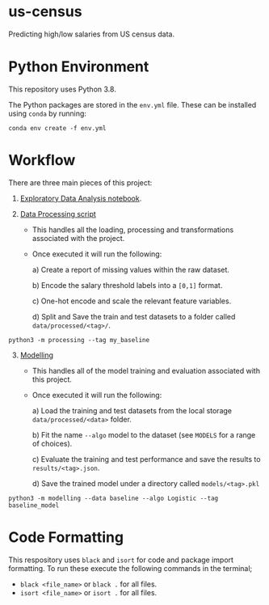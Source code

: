 # us-census

Predicting high/low salaries from US census data.

# Python Environment

This repository uses Python 3.8.

The Python packages are stored in the `env.yml` file. These can be installed using `conda` by running:

```shell
conda env create -f env.yml
```

# Workflow

There are three main pieces of this project:

1. [Exploratory Data Analysis notebook](eda.ipynb).

2. [Data Processing script](processing.py)

   - This handles all the loading, processing and transformations associated with the project.
   - Once executed it will run the following:

     a) Create a report of missing values within the raw dataset.

     b) Encode the salary threshold labels into a `[0,1]` format.

     c) One-hot encode and scale the relevant feature variables.

     d) Split and Save the train and test datasets to a folder called `data/processed/<tag>/`.

```shell
python3 -m processing --tag my_baseline
```

3. [Modelling](modelling.py)

   - This handles all of the model training and evaluation associated with this project.
   - Once executed it will run the following:

     a) Load the training and test datasets from the local storage `data/processed/<data>` folder.

     b) Fit the name `--algo` model to the dataset (see `MODELS` for a range of choices).

     c) Evaluate the training and test performance and save the results to `results/<tag>.json`.

     d) Save the trained model under a directory called `models/<tag>.pkl`

```shell
python3 -m modelling --data baseline --algo Logistic --tag baseline_model
```

# Code Formatting

This respository uses `black` and `isort` for code and package import formatting.
To run these execute the following commands in the terminal;

- `black <file_name>` or `black .` for all files.
- `isort <file_name>` or `isort .` for all files.
